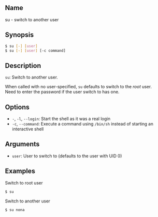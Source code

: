 ## Name

su - switch to another user

## Synopsis

```sh
$ su [-] [user]
$ su [-] [user] [-c command]
```

## Description

`su`: Switch to another user.

When called with no user-specified, `su` defaults to switch to the *root* user. Need to enter the password if the user switch to has one.

## Options

* `-`, `-l`, `--login`: Start the shell as it was a real login
* `-c`, `--command`: Execute a command using `/bin/sh` instead of starting an interactive shell

## Arguments

* `user`: User to switch to (defaults to the user with UID 0)

## Examples

Switch to root user

```sh
$ su
```

Switch to another user

```sh
$ su nona
```
